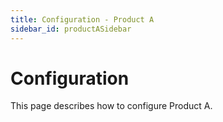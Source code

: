 ```yaml
---
title: Configuration - Product A
sidebar_id: productASidebar
---
```


# Configuration

This page describes how to configure Product A.
